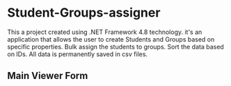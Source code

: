 # Student-Groups-assigner
This a project created using .NET Framework 4.8 technology.
it's an application that allows the user to create Students and Groups based on specific properties.
Bulk assign the students to groups.
Sort the data based on IDs.
All data is permanently saved in csv files.
## Main Viewer Form
